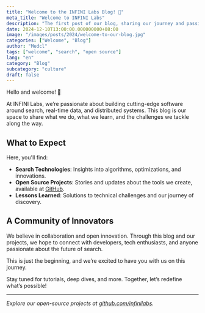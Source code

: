 ```yaml
---
title: "Welcome to the INFINI Labs Blog! 🚀"
meta_title: "Welcome to INFINI Labs"
description: "The first post of our blog, sharing our journey and passion for search and innovation."
date: 2024-12-10T13:00:00.000000000+08:00
image: "/images/posts/2024/welcome-to-our-blog.jpg"
categories: ["Welcome", "Blog"]
author: "Medcl"
tags: ["welcome", "search", "open source"]
lang: "en"
category: "Blog"
subcategory: "culture"
draft: false
---
```


Hello and welcome! 🎉

At INFINI Labs, we’re passionate about building cutting-edge software around search, real-time data, and distributed systems. This blog is our space to share what we do, what we learn, and the challenges we tackle along the way.

## What to Expect

Here, you'll find:

- **Search Technologies**: Insights into algorithms, optimizations, and innovations.
- **Open Source Projects**: Stories and updates about the tools we create, available at [GitHub](https://github.com/infinilabs).
- **Lessons Learned**: Solutions to technical challenges and our journey of discovery.

## A Community of Innovators

We believe in collaboration and open innovation. Through this blog and our projects, we hope to connect with developers, tech enthusiasts, and anyone passionate about the future of search.

This is just the beginning, and we’re excited to have you with us on this journey.

Stay tuned for tutorials, deep dives, and more. Together, let’s redefine what’s possible!

---

_Explore our open-source projects at [github.com/infinilabs](https://github.com/infinilabs)._
